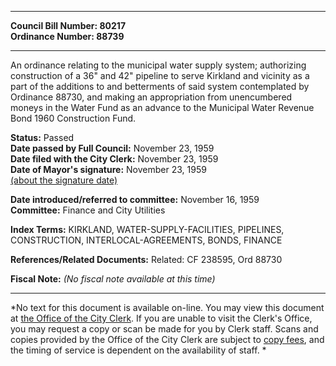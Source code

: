 * * * * *  
  
**Council Bill Number: [](#h0)[](#h2)80217**   
**Ordinance Number: 88739**  
  
* * * * *  
  
An ordinance relating to the municipal water supply system; authorizing construction of a 36" and 42" pipeline to serve Kirkland and vicinity as a part of the additions to and betterments of said system contemplated by Ordinance 88730, and making an appropriation from unencumbered moneys in the Water Fund as an advance to the Municipal Water Revenue Bond 1960 Construction Fund.  
  
**Status:** Passed   
**Date passed by Full Council:** November 23, 1959   
**Date filed with the City Clerk:** November 23, 1959   
**Date of Mayor's signature:** November 23, 1959   
[(about the signature date)](/~public/approvaldate.htm)   
  
  
**Date introduced/referred to committee:** November 16, 1959   
**Committee:** Finance and City Utilities   
  
**Index Terms:** KIRKLAND, WATER-SUPPLY-FACILITIES, PIPELINES, CONSTRUCTION, INTERLOCAL-AGREEMENTS, BONDS, FINANCE  
  
**References/Related Documents:** Related: CF 238595, Ord 88730  
  
**Fiscal Note:** *(No fiscal note available at this time)*  
  
* * * * *  
  
*No text for this document is available on-line. You may view this document at [the Office of the City Clerk](http://www.seattle.gov/leg/clerk/contactUs.htm). If you are unable to visit the Clerk's Office, you may request a copy or scan be made for you by Clerk staff. Scans and copies provided by the Office of the City Clerk are subject to [copy fees](http://clerk.seattle.gov/~public/clerkfees.htm), and the timing of service is dependent on the availability of staff. *  
  
  
